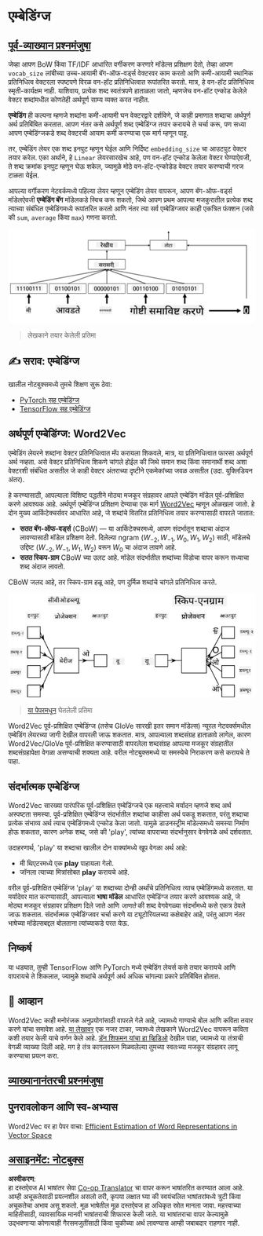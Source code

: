 <!--
CO_OP_TRANSLATOR_METADATA:
{
  "original_hash": "e40b47ac3fd48f71304ede1474e66293",
  "translation_date": "2025-08-26T08:15:34+00:00",
  "source_file": "lessons/5-NLP/14-Embeddings/README.md",
  "language_code": "mr"
}
-->
# एम्बेडिंग्ज

## [पूर्व-व्याख्यान प्रश्नमंजुषा](https://ff-quizzes.netlify.app/en/ai/quiz/27)

जेव्हा आपण BoW किंवा TF/IDF आधारित वर्गीकरण करणारे मॉडेल्स प्रशिक्षण देतो, तेव्हा आपण `vocab_size` लांबीच्या उच्च-आयामी बॅग-ऑफ-वर्ड्स वेक्टरवर काम करतो आणि कमी-आयामी स्थानिक प्रतिनिधित्व वेक्टरला स्पष्टपणे विरळ वन-हॉट प्रतिनिधित्वात रूपांतरित करतो. मात्र, हे वन-हॉट प्रतिनिधित्व स्मृती-कार्यक्षम नाही. याशिवाय, प्रत्येक शब्द स्वतंत्रपणे हाताळला जातो, म्हणजेच वन-हॉट एन्कोड केलेले वेक्टर शब्दांमधील कोणतेही अर्थपूर्ण साम्य व्यक्त करत नाहीत.

**एम्बेडिंग** ही कल्पना म्हणजे शब्दांना कमी-आयामी घन वेक्टरद्वारे दर्शविणे, जे काही प्रमाणात शब्दाचा अर्थपूर्ण अर्थ प्रतिबिंबित करतात. आपण नंतर कसे अर्थपूर्ण शब्द एम्बेडिंग्ज तयार करायचे ते चर्चा करू, पण सध्या आपण एम्बेडिंग्जकडे शब्द वेक्टरची आयाम कमी करण्याचा एक मार्ग म्हणून पाहू.

तर, एम्बेडिंग लेयर एक शब्द इनपुट म्हणून घेईल आणि निर्दिष्ट `embedding_size` चा आउटपुट वेक्टर तयार करेल. एका अर्थाने, हे `Linear` लेयरसारखेच आहे, पण वन-हॉट एन्कोड केलेला वेक्टर घेण्याऐवजी, ते शब्द क्रमांक इनपुट म्हणून घेऊ शकेल, ज्यामुळे मोठे वन-हॉट-एन्कोडेड वेक्टर तयार करण्याची गरज टाळता येईल.

आपल्या वर्गीकरण नेटवर्कमध्ये पहिल्या लेयर म्हणून एम्बेडिंग लेयर वापरून, आपण बॅग-ऑफ-वर्ड्स मॉडेलऐवजी **एम्बेडिंग बॅग** मॉडेलकडे स्विच करू शकतो, जिथे आपण प्रथम आपल्या मजकुरातील प्रत्येक शब्द त्याच्या संबंधित एम्बेडिंगमध्ये रूपांतरित करतो आणि नंतर त्या सर्व एम्बेडिंग्जवर काही एकत्रित फंक्शन (जसे की `sum`, `average` किंवा `max`) गणना करतो.

![पाच अनुक्रम शब्दांसाठी एम्बेडिंग वर्गीकरण दाखवणारी प्रतिमा.](../../../../../translated_images/embedding-classifier-example.b77f021a7ee67eeec8e68bfe11636c5b97d6eaa067515a129bfb1d0034b1ac5b.mr.png)

> लेखकाने तयार केलेली प्रतिमा

## ✍️ सराव: एम्बेडिंग्ज

खालील नोटबुक्समध्ये तुमचे शिक्षण सुरू ठेवा:
* [PyTorch सह एम्बेडिंग्ज](../../../../../lessons/5-NLP/14-Embeddings/EmbeddingsPyTorch.ipynb)
* [TensorFlow सह एम्बेडिंग्ज](../../../../../lessons/5-NLP/14-Embeddings/EmbeddingsTF.ipynb)

## अर्थपूर्ण एम्बेडिंग्ज: Word2Vec

एम्बेडिंग लेयरने शब्दांना वेक्टर प्रतिनिधित्वात मॅप करायला शिकवले, मात्र, या प्रतिनिधित्वात फारसा अर्थपूर्ण अर्थ नव्हता. असे वेक्टर प्रतिनिधित्व शिकणे चांगले होईल की जिथे समान शब्द किंवा समानार्थी शब्द अशा वेक्टरशी संबंधित असतील जे काही वेक्टर अंतराच्या दृष्टीने एकमेकांच्या जवळ असतील (उदा. युक्लिडियन अंतर).

हे करण्यासाठी, आपल्याला विशिष्ट पद्धतीने मोठ्या मजकूर संग्रहावर आपले एम्बेडिंग मॉडेल पूर्व-प्रशिक्षित करणे आवश्यक आहे. अर्थपूर्ण एम्बेडिंग्ज प्रशिक्षण देण्याचा एक मार्ग [Word2Vec](https://en.wikipedia.org/wiki/Word2vec) म्हणून ओळखला जातो. हे दोन मुख्य आर्किटेक्चर्सवर आधारित आहे, जे शब्दांचे वितरित प्रतिनिधित्व तयार करण्यासाठी वापरले जातात:

 - **सतत बॅग-ऑफ-वर्ड्स** (CBoW) — या आर्किटेक्चरमध्ये, आपण संदर्भातून शब्दाचा अंदाज लावण्यासाठी मॉडेल प्रशिक्षण देतो. दिलेल्या ngram $(W_{-2},W_{-1},W_0,W_1,W_2)$ साठी, मॉडेलचे उद्दिष्ट $(W_{-2},W_{-1},W_1,W_2)$ वरून $W_0$ चा अंदाज लावणे आहे.
 - **सतत स्किप-ग्राम** CBoW च्या उलट आहे. मॉडेल संदर्भातील शब्दांच्या विंडोचा वापर करून सध्याचा शब्द अंदाज लावतो.

CBoW जलद आहे, तर स्किप-ग्राम हळू आहे, पण दुर्मिळ शब्दांचे चांगले प्रतिनिधित्व करते.

![शब्दांना वेक्टरमध्ये रूपांतरित करण्यासाठी CBoW आणि स्किप-ग्राम अल्गोरिदम दाखवणारी प्रतिमा.](../../../../../translated_images/example-algorithms-for-converting-words-to-vectors.fbe9207a726922f6f0f5de66427e8a6eda63809356114e28fb1fa5f4a83ebda7.mr.png)

> [या पेपरमधून](https://arxiv.org/pdf/1301.3781.pdf) घेतलेली प्रतिमा

Word2Vec पूर्व-प्रशिक्षित एम्बेडिंग्ज (तसेच GloVe सारखी इतर समान मॉडेल्स) न्यूरल नेटवर्क्समधील एम्बेडिंग लेयरच्या जागी देखील वापरली जाऊ शकतात. मात्र, आपल्याला शब्दसंग्रह हाताळावे लागेल, कारण Word2Vec/GloVe पूर्व-प्रशिक्षित करण्यासाठी वापरलेला शब्दसंग्रह आपल्या मजकूर संग्रहातील शब्दसंग्रहापेक्षा वेगळा असण्याची शक्यता आहे. वरील नोटबुक्समध्ये या समस्येचे निराकरण कसे करायचे ते पाहा.

## संदर्भात्मक एम्बेडिंग्ज

Word2Vec सारख्या पारंपरिक पूर्व-प्रशिक्षित एम्बेडिंग्जचे एक महत्त्वाचे मर्यादन म्हणजे शब्द अर्थ अस्पष्टता समस्या. पूर्व-प्रशिक्षित एम्बेडिंग्ज संदर्भातील शब्दांचा काहीसा अर्थ पकडू शकतात, परंतु शब्दाचा प्रत्येक संभाव्य अर्थ त्याच एम्बेडिंगमध्ये एन्कोड केला जातो. यामुळे डाउनस्ट्रीम मॉडेल्समध्ये समस्या निर्माण होऊ शकतात, कारण अनेक शब्द, जसे की 'play', त्यांच्या वापराच्या संदर्भानुसार वेगवेगळे अर्थ दर्शवतात.

उदाहरणार्थ, 'play' या शब्दाचा खालील दोन वाक्यांमध्ये खूप वेगळा अर्थ आहे:

- मी थिएटरमध्ये एक **play** पाहायला गेलो.
- जॉनला त्याच्या मित्रांसोबत **play** करायचे आहे.

वरील पूर्व-प्रशिक्षित एम्बेडिंग्ज 'play' या शब्दाच्या दोन्ही अर्थांचे प्रतिनिधित्व त्याच एम्बेडिंगमध्ये करतात. या मर्यादेवर मात करण्यासाठी, आपल्याला **भाषा मॉडेल** आधारित एम्बेडिंग्ज तयार करणे आवश्यक आहे, जे मोठ्या मजकूर संग्रहावर प्रशिक्षण दिले जाते आणि *जाणते* की शब्द वेगवेगळ्या संदर्भांमध्ये कसे एकत्र ठेवले जाऊ शकतात. संदर्भात्मक एम्बेडिंग्जवर चर्चा करणे या ट्यूटोरियलच्या कक्षेबाहेर आहे, परंतु आपण नंतर भाषेच्या मॉडेल्सबद्दल बोलताना त्यांच्याकडे परत येऊ.

## निष्कर्ष

या धड्यात, तुम्ही TensorFlow आणि PyTorch मध्ये एम्बेडिंग लेयर्स कसे तयार करायचे आणि वापरायचे ते शिकलात, ज्यामुळे शब्दांचे अर्थपूर्ण अर्थ अधिक चांगल्या प्रकारे प्रतिबिंबित होतात.

## 🚀 आव्हान

Word2Vec काही मनोरंजक अनुप्रयोगांसाठी वापरले गेले आहे, ज्यामध्ये गाण्याचे बोल आणि कविता तयार करणे यांचा समावेश आहे. [या लेखावर](https://www.politetype.com/blog/word2vec-color-poems) एक नजर टाका, ज्यामध्ये लेखकाने Word2Vec वापरून कविता कशी तयार केली याचे वर्णन केले आहे. [डॅन शिफमन यांचा हा व्हिडिओ](https://www.youtube.com/watch?v=LSS_bos_TPI&ab_channel=TheCodingTrain) देखील पाहा, ज्यामध्ये या तंत्राची वेगळी व्याख्या दिली आहे. मग हे तंत्र कागलवरून मिळवलेल्या तुमच्या स्वतःच्या मजकूर संग्रहावर लागू करण्याचा प्रयत्न करा.

## [व्याख्यानानंतरची प्रश्नमंजुषा](https://ff-quizzes.netlify.app/en/ai/quiz/28)

## पुनरावलोकन आणि स्व-अभ्यास

Word2Vec वर हा पेपर वाचा: [Efficient Estimation of Word Representations in Vector Space](https://arxiv.org/pdf/1301.3781.pdf)

## [असाइनमेंट: नोटबुक्स](assignment.md)

**अस्वीकरण**:  
हा दस्तऐवज AI भाषांतर सेवा [Co-op Translator](https://github.com/Azure/co-op-translator) चा वापर करून भाषांतरित करण्यात आला आहे. आम्ही अचूकतेसाठी प्रयत्नशील असलो तरी, कृपया लक्षात घ्या की स्वयंचलित भाषांतरांमध्ये त्रुटी किंवा अचूकतेचा अभाव असू शकतो. मूळ भाषेतील मूळ दस्तऐवज हा अधिकृत स्रोत मानला जावा. महत्त्वाच्या माहितीसाठी, व्यावसायिक मानवी भाषांतराची शिफारस केली जाते. या भाषांतराचा वापर केल्यामुळे उद्भवणाऱ्या कोणत्याही गैरसमजुतींसाठी किंवा चुकीच्या अर्थ लावण्यास आम्ही जबाबदार राहणार नाही.